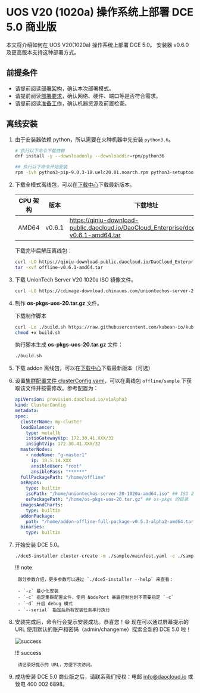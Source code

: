 # UOS V20 (1020a) 操作系统上部署 DCE 5.0 商业版

本文将介绍如何在 UOS V20(1020a) 操作系统上部署 DCE 5.0。
安装器 v0.6.0 及更高版本支持这种部署方式。

## 前提条件

- 请提前阅读[部署架构](../commercial/deploy-arch.md)，确认本次部署模式。
- 请提前阅读[部署要求](../commercial/deploy-requirements.md)，确认网络、硬件、端口等是否符合需求。
- 请提前阅读[准备工作](../commercial/prepare.md)，确认机器资源及前置检查。

## 离线安装

1. 由于安装器依赖 python，所以需要在火种机器中先安装 `python3.6`。

    ```bash
    # 执行以下命令下载依赖
    dnf install -y --downloadonly --downloaddir=rpm/python36

    ## 执行以下命令开始安装
    rpm -ivh python3-pip-9.0.3-18.uelc20.01.noarch.rpm python3-setuptools-39.2.0-7.uelc20.2.noarch.rpm python36-3.6.8-2.module+uelc20+36+6174170c.x86_64.rpm
    ```

2. 下载全模式离线包，可以在[下载中心](../../download/index.md)下载最新版本。

    | CPU 架构 | 版本   | 下载地址    |
    | -------- | ----- | -------- |
    | AMD64    | v0.6.1 | <https://qiniu-download-public.daocloud.io/DaoCloud_Enterprise/dce5/offline-v0.6.1-amd64.tar> |

    下载完毕后解压离线包：

    ```bash
    curl -LO https://qiniu-download-public.daocloud.io/DaoCloud_Enterprise/dce5/offline-v0.6.1-amd64.tar
    tar -xvf offline-v0.6.1-amd64.tar
    ```

3. 下载 UnionTech Server V20 1020a ISO 镜像文件。

    ```bash
    curl -LO https://cdimage-download.chinauos.com/uniontechos-server-20-1020a-amd64.iso
    ```

4. 制作 **os-pkgs-uos-20.tar.gz** 文件。

    下载制作脚本

    ```bash
    curl -Lo ./build.sh https://raw.githubusercontent.com/kubean-io/kubean/main/build/os-packages/others/uos_v20/build.sh
    chmod +x build.sh
    ```

    执行脚本生成 **os-pkgs-uos-20.tar.gz** 文件：

    ```bash
    ./build.sh
    ```

5. 下载 addon 离线包，可以在[下载中心](../../download/index.md)下载最新版本（可选）

6. 设置[集群配置文件 clusterConfig.yaml](../commercial/cluster-config.md)，可以在离线包 `offline/sample`
   下获取该文件并按需修改。参考配置为：

    ```yaml
    apiVersion: provision.daocloud.io/v1alpha3
    kind: ClusterConfig
    metadata:
    spec:
      clusterName: my-cluster
      loadBalancer:
        type: metallb
        istioGatewayVip: 172.30.41.XXX/32
        insightVip: 172.30.41.XXX/32
      masterNodes:
        - nodeName: "g-master1"
          ip: 10.5.14.XXX
          ansibleUser: "root"
          ansiblePass: "******"
      fullPackagePath: "/home/offline"
      osRepos:
        type: builtin
        isoPath: "/home/uniontechos-server-20-1020a-amd64.iso" ## ISO 的目录
        osPackagePath: "/home/os-pkgs-uos-20.tar.gz" ## os-pkgs 的目录
      imagesAndCharts:
        type: builtin
      addonPackage:
        path: "/home/addon-offline-full-package-v0.5.3-alpha2-amd64.tar.gz" ## addon 的目录
      binaries:
        type: builtin
    ```

7. 开始安装 DCE 5.0。

    ```bash
    ./dce5-installer cluster-create -m ./sample/mainfest.yaml -c ./sample/clusterConfig.yaml
    ```

    !!! note

        部分参数介绍，更多参数可以通过 `./dce5-installer --help` 来查看：

        - `-z` 最小化安装
        - `-c` 指定集群配置文件，使用 NodePort 暴露控制台时不需要指定 `-c`
        - `-d` 开启 debug 模式
        - `--serial` 指定后所有安装任务串行执行

8. 安装完成后，命令行会提示安装成功。恭喜您！:smile: 现在可以通过屏幕提示的 URL 使用默认的账户和密码（admin/changeme）探索全新的 DCE 5.0 啦！

    ![success](https://docs.daocloud.io/daocloud-docs-images/docs/install/images/success.png)

    !!! success

        请记录好提示的 URL，方便下次访问。

9. 成功安装 DCE 5.0 商业版之后，请联系我们授权：电邮 [info@daocloud.io](mailto:info@daocloud.io) 或致电 400 002 6898。
